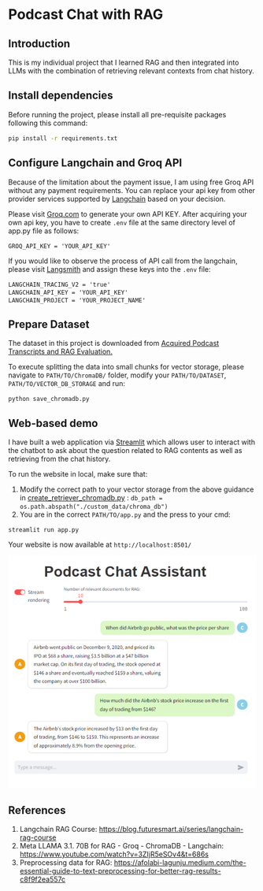 # Podcast Chat with RAG

## Introduction

This is my individual project that I learned RAG and then integrated into LLMs with the combination of retrieving relevant contexts from chat history.

## Install dependencies

Before running the project, please install all pre-requisite packages following this command:

```cmd
pip install -r requirements.txt
```

## Configure Langchain and Groq API

Because of the limitation about the payment issue, I am using free Groq API without any payment requirements. You can replace your api key from other provider services supported by <a href="https://python.langchain.com/v0.2/docs/tutorials/rag/">Langchain</a> based on your decision.

Please visit <a href="https://groq.com/">Groq.com</a> to generate your own API KEY. After acquiring your own api key, you have to create `.env` file at the same directory level of app.py file as follows:

```
GROQ_API_KEY = 'YOUR_API_KEY'
```

If you would like to observe the process of API call from the langchain, please visit <a href="https://www.langchain.com/langsmith">Langsmith</a> and assign these keys into the `.env` file:

```
LANGCHAIN_TRACING_V2 = 'true'
LANGCHAIN_API_KEY = 'YOUR_API_KEY'
LANGCHAIN_PROJECT = 'YOUR_PROJECT_NAME'
```

## Prepare Dataset

The dataset in this project is downloaded from <a href="https://www.kaggle.com/datasets/harrywang/acquired-podcast-transcripts-and-rag-evaluation">Acquired Podcast Transcripts and RAG Evaluation.
</a>

To execute splitting the data into small chunks for vector storage, please navigate to `PATH/TO/ChromaDB/` folder, modify your `PATH/TO/DATASET`, `PATH/TO/VECTOR_DB_STORAGE` and run:

```
python save_chromadb.py
```

## Web-based demo

I have built a web application via <a href="https://streamlit.io/">Streamlit</a> which allows user to interact with the chatbot to ask about the question related to RAG contents as well as retrieving from the chat history.

To run the website in local, make sure that:

1. Modify the correct path to your vector storage from the above guidance in <a href="./ChromaDB/create_retriever_chromadb.py">create_retriever_chromadb.py</a> : `db_path = os.path.abspath("./custom_data/chroma_db")`
2. You are in the correct `PATH/TO/app.py` and the press to your cmd:

```
streamlit run app.py
```

Your website is now available at `http://localhost:8501/`

<img src="./images/RAG_correct_query.png">

## References

1. Langchain RAG Course: https://blog.futuresmart.ai/series/langchain-rag-course
2. Meta LLAMA 3.1. 70B for RAG - Groq - ChromaDB - Langchain: https://www.youtube.com/watch?v=3ZIjR5eSOv4&t=686s
3. Preprocessing data for RAG: https://afolabi-lagunju.medium.com/the-essential-guide-to-text-preprocessing-for-better-rag-results-c8f9f2ea557c
